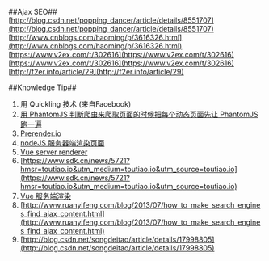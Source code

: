 ##Ajax SEO##
[http://blog.csdn.net/popping_dancer/article/details/8551707](http://blog.csdn.net/popping_dancer/article/details/8551707)
[http://www.cnblogs.com/haoming/p/3616326.html](http://www.cnblogs.com/haoming/p/3616326.html)
[https://www.v2ex.com/t/302616](https://www.v2ex.com/t/302616)
[https://www.v2ex.com/t/302616](https://www.v2ex.com/t/302616)
[http://f2er.info/article/29](http://f2er.info/article/29)


##Knowledge Tip##
1. 用 Quickling 技术 (来自Facebook)
2. [用 PhantomJS 判断爬虫来爬取页面的时候把每个动态页面先让 PhantomJS 跑一遍](http://f2er.info/article/29)
3. [Prerender.io](http://prerender.io/)
4. [nodeJS 服务器端渲染页面](https://segmentfault.com/a/1190000004372736?_ea=589326)
5. [Vue server renderer](https://github.com/vuejs/vue/tree/dev/packages/vue-server-renderer)
6. [https://www.sdk.cn/news/5721?hmsr=toutiao.io&utm_medium=toutiao.io&utm_source=toutiao.io](https://www.sdk.cn/news/5721?hmsr=toutiao.io&utm_medium=toutiao.io&utm_source=toutiao.io)
7. [Vue 服务端渲染](https://cn.vuejs.org/v2/guide/ssr.html)
8. [http://www.ruanyifeng.com/blog/2013/07/how_to_make_search_engines_find_ajax_content.html](http://www.ruanyifeng.com/blog/2013/07/how_to_make_search_engines_find_ajax_content.html)
9. [http://blog.csdn.net/songdeitao/article/details/17998805](http://blog.csdn.net/songdeitao/article/details/17998805)